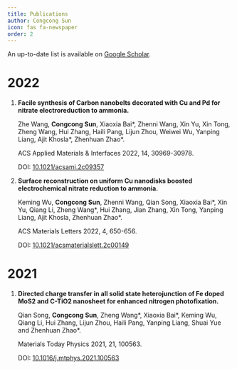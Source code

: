 ```yaml
---
title: Publications
author: Congcong Sun
icon: fas fa-newspaper
order: 2
---
```

An up-to-date list is available on [Google Scholar](https://scholar.google.com/citations?user=zmu6iu8AAAAJ).

# 2022

1. **Facile synthesis of Carbon nanobelts decorated with Cu and Pd for nitrate electroreduction to ammonia.**

    Zhe Wang, **Congcong Sun**, Xiaoxia Bai*, Zhenni Wang, Xin Yu, Xin Tong, Zheng Wang, Hui Zhang, Haili Pang, Lijun Zhou, Weiwei Wu, Yanping Liang, Ajit Khosla*, Zhenhuan Zhao*.

    ACS Applied Materials & Interfaces 2022, 14, 30969-30978.

    DOI: [10.1021/acsami.2c09357](https://doi.org/10.1021/acsami.2c09357)

2. **Surface reconstruction on uniform Cu nanodisks boosted electrochemical nitrate reduction to ammonia.**

    Keming Wu, **Congcong Sun**, Zhenni Wang, Qian Song, Xiaoxia Bai*, Xin Yu, Qiang Li, Zheng Wang*, Hui Zhang, Jian Zhang, Xin Tong, Yanping Liang, Ajit Khosla, Zhenhuan Zhao*.

    ACS Materials Letters 2022, 4, 650-656.

    DOI: [10.1021/acsmaterialslett.2c00149](https://doi.org/10.1021/acsmaterialslett.2c00149)

# 2021

1. **Directed charge transfer in all solid state heterojunction of Fe doped MoS2 and C-TiO2 nanosheet for enhanced nitrogen photofixation.**

    Qian Song, **Congcong Sun**, Zheng Wang*, Xiaoxia Bai*, Keming Wu, Qiang Li, Hui Zhang, Lijun Zhou, Haili Pang, Yanping Liang, Shuai Yue and Zhenhuan Zhao*.

    Materials Today Physics 2021, 21, 100563.

    DOI: [10.1016/j.mtphys.2021.100563](https://doi.org/10.1016/j.mtphys.2021.100563)
